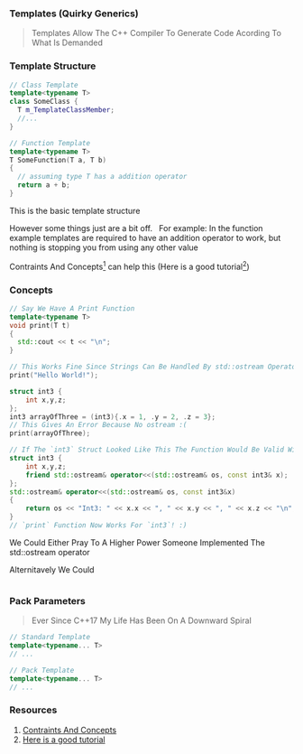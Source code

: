 ### Templates (Quirky Generics)
> Templates Allow The C++ Compiler To Generate Code Acording To What Is Demanded

### Template Structure
```C++
// Class Template
template<typename T>
class SomeClass {
  T m_TemplateClassMember;
  //...
}

// Function Template
template<typename T>
T SomeFunction(T a, T b) 
{
  // assuming type T has a addition operator
  return a + b;
}
```
This is the basic template structure &nbsp;

However some things just are a bit off. &nbsp;
  For example: In the function example templates are required to have an addition operator to work, but nothing is stopping you from using any other value &nbsp;

Contraints And Concepts[<sup>1</sup>](https://en.cppreference.com/w/cpp/language/constraints) can help this (Here is a good tutorial[<sup>2</sup>](https://www.cppstories.com/2021/concepts-intro/)) &nbsp;

### Concepts
```C++
// Say We Have A Print Function
template<typename T>
void print(T t)
{
  std::cout << t << "\n";
}

// This Works Fine Since Strings Can Be Handled By std::ostream Operator
print("Hello World!");

struct int3 {
	int x,y,z;
};
int3 arrayOfThree = (int3){.x = 1, .y = 2, .z = 3};
// This Gives An Error Because No ostream :(
print(arrayOfThree);

// If The `int3` Struct Looked Like This The Function Would Be Valid With `int3`'s
struct int3 {
	int x,y,z;
	friend std::ostream& operator<<(std::ostream& os, const int3& x);
};
std::ostream& operator<<(std::ostream& os, const int3&x)
{
	return os << "Int3: " << x.x << ", " << x.y << ", " << x.z << "\n";
}
// `print` Function Now Works For `int3`! :)

```
We Could Either Pray To A Higher Power Someone Implemented The std::ostream operator &nbsp;

Alternitavely We Could
```C++

```

### Pack Parameters
> Ever Since C++17 My Life Has Been On A Downward Spiral
```C++
// Standard Template
template<typename... T>
// ...

// Pack Template
template<typename... T>
// ... 
```


### Resources
1. [Contraints And Concepts](https://en.cppreference.com/w/cpp/language/constraints)
2. [Here is a good tutorial](https://www.cppstories.com/2021/concepts-intro/)
